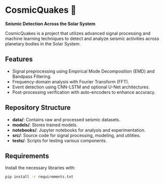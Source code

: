 # CosmicQuakes 🌌  
**Seismic Detection Across the Solar System**  

CosmicQuakes is a project that utilizes advanced signal processing and machine learning techniques to detect and analyze seismic activities across planetary bodies in the Solar System.

## Features
- Signal preprocessing using Empirical Mode Decomposition (EMD) and Bandpass Filtering.
- Frequency-domain analysis with Fourier Transform (FFT).
- Event detection using CNN-LSTM and optional U-Net architectures.
- Post-processing verification with auto-encoders to enhance accuracy.

## Repository Structure
- **data/**: Contains raw and processed seismic datasets.
- **models/**: Stores trained models.
- **notebooks/**: Jupyter notebooks for analysis and experimentation.
- **src/**: Source code for signal processing, modeling, and utilities.
- **tests/**: Scripts for testing various components.

## Requirements
Install the necessary libraries with:
```bash
pip install -r requirements.txt
